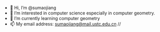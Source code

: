 - 👋 Hi, I’m @sumaojiang
- 👀 I’m interested in computer science especially in computer geometry.
- 🌱 I’m currently learning computer geometry
- 📫 My email address: sumaojiang@mail.ustc.edu.cn //

<!---
sumaojj/sumaojj is a ✨ special ✨ repository because its `README.md` (this file) appears on your GitHub profile.
You can click the Preview link to take a look at your changes.
--->
